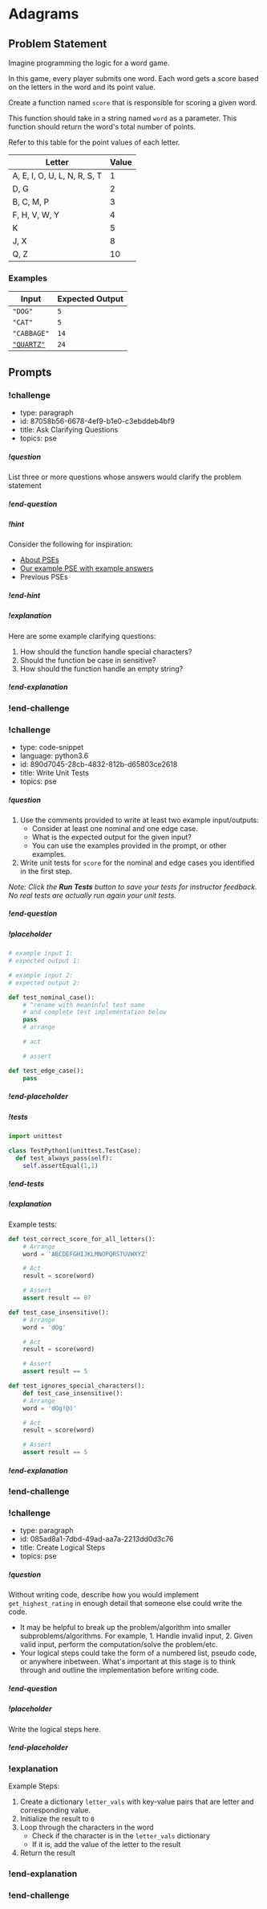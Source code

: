 # Adagrams

## Problem Statement

Imagine programming the logic for a word game.

In this game, every player submits one word. Each word gets a score based on the letters in the word and its point value.

Create a function named `score` that is responsible for scoring a given word.

This function should take in a string named `word` as a parameter. This function should return the word's total number of points.

Refer to this table for the point values of each letter.

| Letter                       | Value |
| ---------------------------- | ----- |
| A, E, I, O, U, L, N, R, S, T | 1     |
| D, G                         | 2     |
| B, C, M, P                   | 3     |
| F, H, V, W, Y                | 4     |
| K                            | 5     |
| J, X                         | 8     |
| Q, Z                         | 10    |

### Examples

| Input                                              | Expected Output |
| -------------------------------------------------- | --------------- |
| `"DOG"`                                            | `5`             |
| `"CAT"`                                            | `5`             |
| `"CABBAGE"`                                        | `14`            |
| [`"QUARTZ"`](https://en.wikipedia.org/wiki/Quartz) | `24`            |

## Prompts

<!-- Question 1 -->
<!-- prettier-ignore-start -->
### !challenge
* type: paragraph
* id: 87058b56-6678-4ef9-b1e0-c3ebddeb4bf9
* title: Ask Clarifying Questions
* topics: pse
##### !question

List three or more questions whose answers would clarify the problem statement

##### !end-question
##### !hint

Consider the following for inspiration:

- [About PSEs](../about-pses/about-pses.md)
- [Our example PSE with example answers](../about-pses/example-pse.md)
- Previous PSEs

##### !end-hint
##### !explanation 

Here are some example clarifying questions:

1. How should the function handle special characters?
1. Should the function be case in sensitive?
1. How should the function handle an empty string?
 
##### !end-explanation
### !end-challenge
<!-- prettier-ignore-end -->

<!-- Question 2 -->
<!-- prettier-ignore-start -->
### !challenge
* type: code-snippet
* language: python3.6
* id: 890d7045-28cb-4832-812b-d65803ce2618
* title: Write Unit Tests
* topics: pse
##### !question

1. Use the comments provided to write at least two example input/outputs:
    * Consider at least one nominal and one edge case.
    * What is the expected output for the given input?
    * You can use the examples provided in the prompt, or other examples.
2. Write unit tests for `score` for the nominal and edge cases you identified in the first step.

*Note: Click the **Run Tests** button to save your tests for instructor feedback. No real tests are actually run again your unit tests.*
##### !end-question

##### !placeholder

```py
# example input 1:
# expected output 1:

# example input 2:
# expected output 2:

def test_nominal_case():
    # ^rename with meaninful test name
    # and complete test implementation below
    pass
    # arrange

    # act

    # assert

def test_edge_case():
    pass
```

##### !end-placeholder

##### !tests

```py
import unittest

class TestPython1(unittest.TestCase):
  def test_always_pass(self):
    self.assertEqual(1,1)
```

##### !end-tests
##### !explanation 

Example tests:

```python
def test_correct_score_for_all_letters():
    # Arrange
    word = 'ABCDEFGHIJKLMNOPQRSTUVWXYZ'

    # Act
    result = score(word)

    # Assert
    assert result == 87

def test_case_insensitive():
    # Arrange
    word = 'dOg'

    # Act
    result = score(word)

    # Assert
    assert result == 5

def test_ignores_special_characters():
    def test_case_insensitive():
    # Arrange
    word = 'dOg!@)'

    # Act
    result = score(word)

    # Assert
    assert result == 5

```

##### !end-explanation
### !end-challenge
<!-- prettier-ignore-end -->


<!-- >>>>>>>>>>>>>>>>>>>>>> BEGIN CHALLENGE >>>>>>>>>>>>>>>>>>>>>> -->
<!-- Replace everything in square brackets [] and remove brackets  -->

### !challenge

* type: paragraph
* id: 085ad8a1-7dbd-49ad-aa7a-2213dd0d3c76
* title: Create Logical Steps
* topics: pse

##### !question

Without writing code, describe how you would implement `get_highest_rating` in enough detail that someone else could write the code. 
* It may be helpful to break up the problem/algorithm into smaller subproblems/algorithms. For example, 1. Handle invalid input, 2. Given valid input, perform the computation/solve the problem/etc.
* Your logical steps could take the form of a numbered list, pseudo code, or anywhere inbetween. What's important at this stage is to think through and outline the implementation before writing code.

##### !end-question

##### !placeholder

Write the logical steps here.

##### !end-placeholder

### !explanation

Example Steps: 

1. Create a dictionary `letter_vals` with key-value pairs that are letter and corresponding value.
2. Initialize the result to `0`
3. Loop through the characters in the word
    - Check if the character is in the `letter_vals` dictionary
    - If it is, add the value of the letter to the result
4. Return the result

### !end-explanation

### !end-challenge

<!-- ======================= END CHALLENGE ======================= -->




